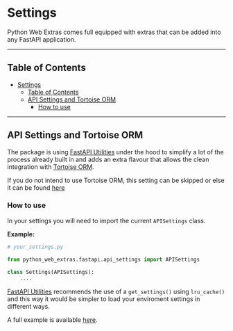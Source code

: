 # Settings

Python Web Extras comes full equipped with extras that can be added
into any FastAPI application.

---

## Table of Contents

- [Settings](#settings)
    - [Table of Contents](#table-of-contents)
    - [API Settings and Tortoise ORM](#api-settings-and-tortoise-orm)
        - [How to use](#how-to-use)

---

## API Settings and Tortoise ORM

The package is using [FastAPI Utilities](https://fastapi-utils.davidmontague.xyz/)
under the hood to simplify a lot of the process already built in and adds an extra
flavour that allows the clean integration with [Tortoise ORM](https://tortoise.github.io/).

If you do not intend to use Tortoise ORM, this setting can be skipped or else
it can be found [here](./tortoise/models.md)

### How to use

In your settings you will need to import the current `APISettings` class.

**Example:**

```python
# your_settings.py

from python_web_extras.fastapi.api_settings import APISettings

class Settings(APISettings):
    ....

```

[FastAPI Utilities](https://fastapi-utils.davidmontague.xyz/) recommends
the use of a `get_settings()` using `lru_cache()` and this way it would
be simpler to load your enviroment settings in different ways.

A full example is available [here](https://tarsil.github.io/python-web-extras/tests/fastapi/src/core/configs/settings.py).
